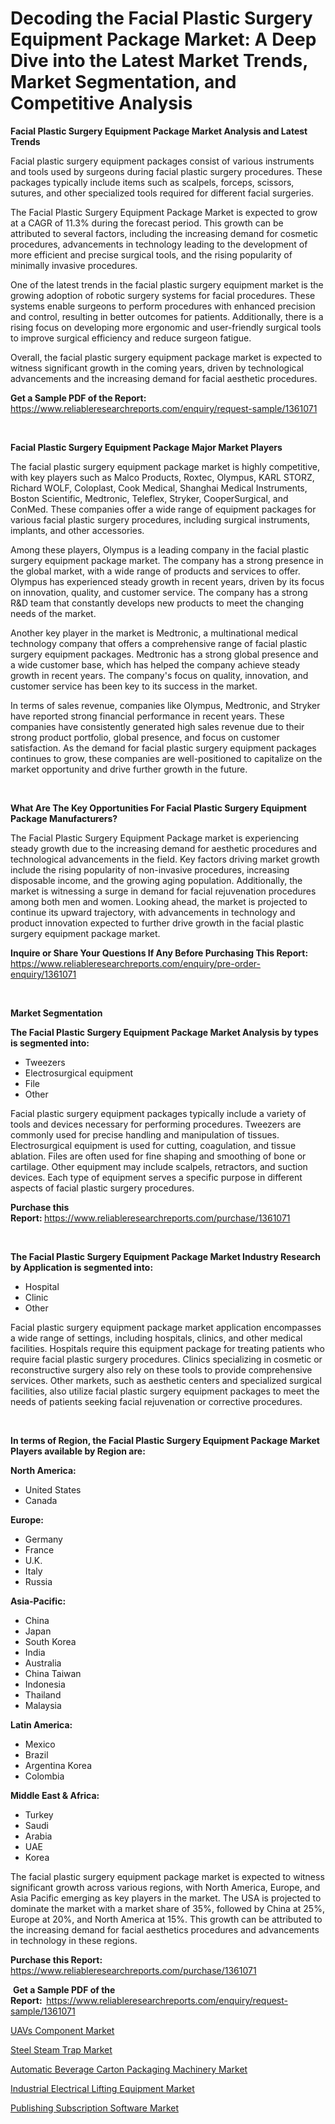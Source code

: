 <p><h1>Decoding the Facial Plastic Surgery Equipment Package Market: A Deep Dive into the Latest Market Trends, Market Segmentation, and Competitive Analysis</h1></p><p><strong>Facial Plastic Surgery Equipment Package Market Analysis and Latest Trends</strong></p>
<p><p>Facial plastic surgery equipment packages consist of various instruments and tools used by surgeons during facial plastic surgery procedures. These packages typically include items such as scalpels, forceps, scissors, sutures, and other specialized tools required for different facial surgeries.</p><p>The Facial Plastic Surgery Equipment Package Market is expected to grow at a CAGR of 11.3% during the forecast period. This growth can be attributed to several factors, including the increasing demand for cosmetic procedures, advancements in technology leading to the development of more efficient and precise surgical tools, and the rising popularity of minimally invasive procedures.</p><p>One of the latest trends in the facial plastic surgery equipment market is the growing adoption of robotic surgery systems for facial procedures. These systems enable surgeons to perform procedures with enhanced precision and control, resulting in better outcomes for patients. Additionally, there is a rising focus on developing more ergonomic and user-friendly surgical tools to improve surgical efficiency and reduce surgeon fatigue.</p><p>Overall, the facial plastic surgery equipment package market is expected to witness significant growth in the coming years, driven by technological advancements and the increasing demand for facial aesthetic procedures.</p></p>
<p><strong>Get a Sample PDF of the Report:&nbsp;</strong> <a href="https://www.reliableresearchreports.com/enquiry/request-sample/1361071">https://www.reliableresearchreports.com/enquiry/request-sample/1361071</a></p>
<p>&nbsp;</p>
<p><strong>Facial Plastic Surgery Equipment Package Major Market Players</strong></p>
<p><p>The facial plastic surgery equipment package market is highly competitive, with key players such as Malco Products, Roxtec, Olympus, KARL STORZ, Richard WOLF, Coloplast, Cook Medical, Shanghai Medical Instruments, Boston Scientific, Medtronic, Teleflex, Stryker, CooperSurgical, and ConMed. These companies offer a wide range of equipment packages for various facial plastic surgery procedures, including surgical instruments, implants, and other accessories.</p><p>Among these players, Olympus is a leading company in the facial plastic surgery equipment package market. The company has a strong presence in the global market, with a wide range of products and services to offer. Olympus has experienced steady growth in recent years, driven by its focus on innovation, quality, and customer service. The company has a strong R&D team that constantly develops new products to meet the changing needs of the market.</p><p>Another key player in the market is Medtronic, a multinational medical technology company that offers a comprehensive range of facial plastic surgery equipment packages. Medtronic has a strong global presence and a wide customer base, which has helped the company achieve steady growth in recent years. The company's focus on quality, innovation, and customer service has been key to its success in the market.</p><p>In terms of sales revenue, companies like Olympus, Medtronic, and Stryker have reported strong financial performance in recent years. These companies have consistently generated high sales revenue due to their strong product portfolio, global presence, and focus on customer satisfaction. As the demand for facial plastic surgery equipment packages continues to grow, these companies are well-positioned to capitalize on the market opportunity and drive further growth in the future.</p></p>
<p>&nbsp;</p>
<p><strong>What Are The Key Opportunities For Facial Plastic Surgery Equipment Package Manufacturers?</strong></p>
<p><p>The Facial Plastic Surgery Equipment Package market is experiencing steady growth due to the increasing demand for aesthetic procedures and technological advancements in the field. Key factors driving market growth include the rising popularity of non-invasive procedures, increasing disposable income, and the growing aging population. Additionally, the market is witnessing a surge in demand for facial rejuvenation procedures among both men and women. Looking ahead, the market is projected to continue its upward trajectory, with advancements in technology and product innovation expected to further drive growth in the facial plastic surgery equipment package market.</p></p>
<p><strong>Inquire or Share Your Questions If Any Before Purchasing This Report:</strong> <a href="https://www.reliableresearchreports.com/enquiry/pre-order-enquiry/1361071">https://www.reliableresearchreports.com/enquiry/pre-order-enquiry/1361071</a></p>
<p>&nbsp;</p>
<p><strong>Market Segmentation</strong></p>
<p><strong>The Facial Plastic Surgery Equipment Package Market Analysis by types is segmented into:</strong></p>
<p><ul><li>Tweezers</li><li>Electrosurgical equipment</li><li>File</li><li>Other</li></ul></p>
<p><p>Facial plastic surgery equipment packages typically include a variety of tools and devices necessary for performing procedures. Tweezers are commonly used for precise handling and manipulation of tissues. Electrosurgical equipment is used for cutting, coagulation, and tissue ablation. Files are often used for fine shaping and smoothing of bone or cartilage. Other equipment may include scalpels, retractors, and suction devices. Each type of equipment serves a specific purpose in different aspects of facial plastic surgery procedures.</p></p>
<p><strong>Purchase this Report:&nbsp;</strong><a href="https://www.reliableresearchreports.com/purchase/1361071">https://www.reliableresearchreports.com/purchase/1361071</a></p>
<p>&nbsp;</p>
<p><strong>The Facial Plastic Surgery Equipment Package Market Industry Research by Application is segmented into:</strong></p>
<p><ul><li>Hospital</li><li>Clinic</li><li>Other</li></ul></p>
<p><p>Facial plastic surgery equipment package market application encompasses a wide range of settings, including hospitals, clinics, and other medical facilities. Hospitals require this equipment package for treating patients who require facial plastic surgery procedures. Clinics specializing in cosmetic or reconstructive surgery also rely on these tools to provide comprehensive services. Other markets, such as aesthetic centers and specialized surgical facilities, also utilize facial plastic surgery equipment packages to meet the needs of patients seeking facial rejuvenation or corrective procedures.</p></p>
<p>&nbsp;</p>
<p><strong>In terms of Region, the Facial Plastic Surgery Equipment Package Market Players available by Region are:</strong></p>
<p>
    <p> <strong> North America: </strong>
        <ul>
            <li>United States</li>
            <li>Canada</li>
        </ul>
        </p> 
    <p> <strong> Europe: </strong>
        <ul>
            <li>Germany</li>
            <li>France</li>
            <li>U.K.</li>
            <li>Italy</li>
            <li>Russia</li>
        </ul>
        </p> 
    <p> <strong> Asia-Pacific: </strong>
        <ul>
            <li>China</li>
            <li>Japan</li>
            <li>South Korea</li>
            <li>India</li>
            <li>Australia</li>
            <li>China Taiwan</li>
            <li>Indonesia</li>
            <li>Thailand</li>
            <li>Malaysia</li>
        </ul>
        </p> 
    <p> <strong> Latin America: </strong>
        <ul>
            <li>Mexico</li>
            <li>Brazil</li>
            <li>Argentina Korea</li>
            <li>Colombia</li>
        </ul>
        </p> 
    <p> <strong> Middle East & Africa: </strong>
        <ul>
            <li>Turkey</li>
            <li>Saudi</li>
            <li>Arabia</li>
            <li>UAE</li>
            <li>Korea</li>
        </ul>
    </p>
    </p>
<p><p>The facial plastic surgery equipment package market is expected to witness significant growth across various regions, with North America, Europe, and Asia Pacific emerging as key players in the market. The USA is projected to dominate the market with a market share of 35%, followed by China at 25%, Europe at 20%, and North America at 15%. This growth can be attributed to the increasing demand for facial aesthetics procedures and advancements in technology in these regions.</p></p>
<p><strong>Purchase this Report: </strong><a href="https://www.reliableresearchreports.com/purchase/1361071">https://www.reliableresearchreports.com/purchase/1361071</a></p>
<p>&nbsp;<strong>Get a Sample PDF of the Report:&nbsp;&nbsp;</strong><a href="https://www.reliableresearchreports.com/enquiry/request-sample/1361071">https://www.reliableresearchreports.com/enquiry/request-sample/1361071</a></p>
<p><strong></strong></p>
<p><p><a href="https://github.com/luckyshygirl/Market-Research-Report-List-3/blob/main/uavs-component-market.md">UAVs Component Market</a></p><p><a href="https://medium.com/@reyeshowell655/steel-steam-trap-market-research-report-its-history-and-forecast-2024-to-2031-e1bcc298a3db">Steel Steam Trap Market</a></p><p><a href="https://medium.com/@reyeshowell655/automatic-beverage-carton-packaging-machinery-market-size-reveals-the-best-marketing-channels-in-5d4a43f4949b">Automatic Beverage Carton Packaging Machinery Market</a></p><p><a href="https://medium.com/@fosterfahey1016/industrial-electrical-lifting-equipment-market-trends-forecast-and-competitive-analysis-to-2031-dcfe8b02aedf">Industrial Electrical Lifting Equipment Market</a></p><p><a href="https://github.com/vimar16th/Market-Research-Report-List-3/blob/main/publishing-subscription-software-market.md">Publishing Subscription Software Market</a></p></p>